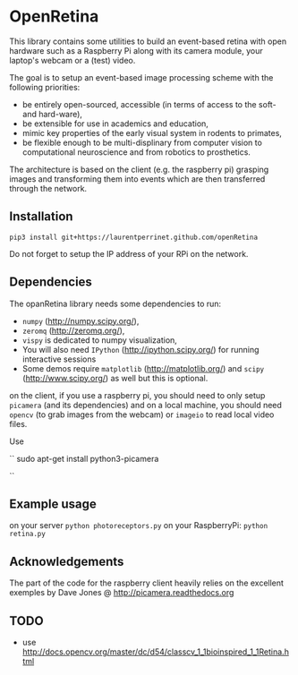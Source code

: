OpenRetina
==========

This library contains some utilities to build an event-based retina with open hardware such as a Raspberry Pi along with its camera module, your laptop's webcam or a (test) video.

The goal is to setup an event-based image processing scheme with the following priorities:

- be entirely open-sourced, accessible (in terms of access to the soft- and hard-ware),
- be extensible for use in academics and education,
- mimic key properties of the early visual system in rodents to primates,
- be flexible enough to be multi-displinary from computer vision to computational neuroscience and from robotics to prosthetics.

The architecture is based on the client (e.g. the raspberry pi) grasping images and transforming them into events which are then transferred through the network.

Installation
------------

``
	pip3 install git+https://laurentperrinet.github.com/openRetina
``

Do not forget to setup the IP address of your RPi on the network.

Dependencies
-----------

The opanRetina library needs some dependencies to run:

- ``numpy`` (http://numpy.scipy.org/),
- ``zeromq`` (http://zeromq.org/),
- ``vispy`` is dedicated to numpy visualization, 
- You will also need ``IPython`` (http://ipython.scipy.org/) for running interactive sessions
- Some demos require ``matplotlib`` (http://matplotlib.org/) and ``scipy`` (http://www.scipy.org/) as well but this is optional.

on the client, if you use a raspberry pi, you should need to only setup ``picamera`` (and its dependencies) and on a local machine, you should need ``opencv`` (to grab images from the webcam) or ``imageio`` to read local video files.

Use

``
    sudo apt-get install python3-picamera

``



Example usage
-------------

on your server
``
	python photoreceptors.py
``
on your RaspberryPi:
``
	python retina.py
``

Acknowledgements
----------------

The part of the code for the raspberry client heavily relies on the excellent exemples by  Dave Jones @ http://picamera.readthedocs.org

TODO
----

* use http://docs.opencv.org/master/dc/d54/classcv_1_1bioinspired_1_1Retina.html 
